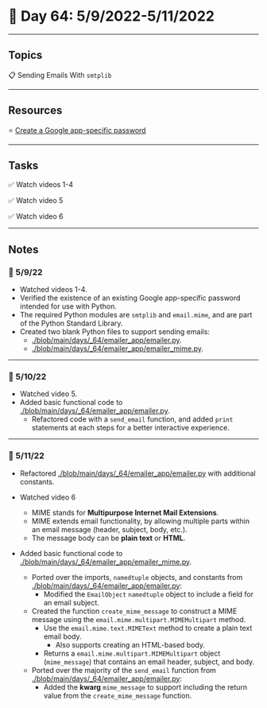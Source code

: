 # :calendar: Day 64: 5/9/2022-5/11/2022

---

## Topics

:clipboard: Sending Emails With `smtplib`

---

## Resources

:star: [Create a Google app-specific password](https://support.google.com/accounts/answer/185833)

---

## Tasks

:white_check_mark: Watch videos 1-4

:white_check_mark: Watch video 5

:white_check_mark: Watch video 6

---

## Notes

### :notebook: 5/9/22

- Watched videos 1-4.
- Verified the existence of an existing Google app-specific password intended for use with Python.
- The required Python modules are `smtplib` and `email.mime`, and are part of the Python Standard Library.
- Created two blank Python files to support sending emails:
    - [./blob/main/days/_64/emailer_app/emailer.py](./blob/main/days/_64/emailer_app/emailer.py).
    - [./blob/main/days/_64/emailer_app/emailer_mime.py](./blob/main/days/_64/emailer_app/emailer_mime.py).

---

### :notebook: 5/10/22

- Watched video 5.
- Added basic functional code to [./blob/main/days/_64/emailer_app/emailer.py](./blob/main/days/_64/emailer_app/emailer.py).
    - Refactored code with a `send_email` function, and added `print` statements at each steps for a better interactive experience.

---

### :notebook: 5/11/22

- Refactored [./blob/main/days/_64/emailer_app/emailer.py](./blob/main/days/_64/emailer_app/emailer.py) with additional constants.

- Watched video 6
    - MIME stands for **Multipurpose Internet Mail Extensions**.
    - MIME extends email functionality, by allowing multiple parts within an email message (header, subject, body, etc.).
    - The message body can be **plain text** or **HTML**.

- Added basic functional code to [./blob/main/days/_64/emailer_app/emailer_mime.py](./blob/main/days/_64/emailer_app/emailer_mime.py).
    - Ported over the imports, `namedtuple` objects, and constants from [./blob/main/days/_64/emailer_app/emailer.py](./blob/main/days/_64/emailer_app/emailer.py):
        - Modified the `EmailObject` `namedtuple` object to include a field for an email subject.
    - Created the function `create_mime_message` to construct a MIME message using the `email.mime.multipart.MIMEMultipart` method.
        - Use the `email.mime.text.MIMEText` method to create a plain text email body.
            - Also supports creating an HTML-based body.
        - Returns a `email.mime.multipart.MIMEMultipart` object (`mime_message`) that contains an email header, subject, and body.
    - Ported over the majority of the `send_email` function from [./blob/main/days/_64/emailer_app/emailer.py](./blob/main/days/_64/emailer_app/emailer.py):
        - Added the **kwarg** `mime_message` to support including the return value from the `create_mime_message` function.
